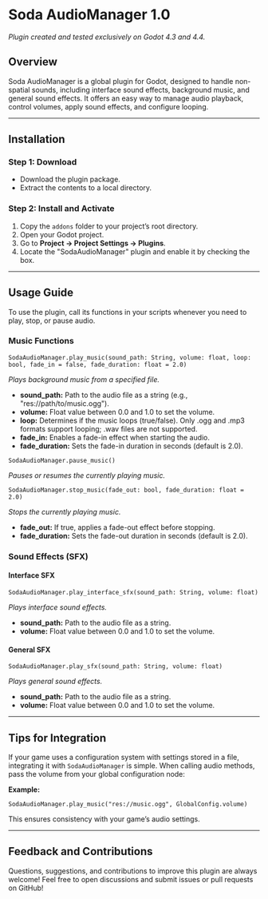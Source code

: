 # Soda AudioManager 1.0

*Plugin created and tested exclusively on Godot 4.3 and 4.4.*

## Overview

Soda AudioManager is a global plugin for Godot, designed to handle non-spatial sounds, including interface sound effects, background music, and general sound effects. It offers an easy way to manage audio playback, control volumes, apply sound effects, and configure looping.

---

## Installation

### Step 1: Download

- Download the plugin package.
- Extract the contents to a local directory.

### Step 2: Install and Activate

1. Copy the `addons` folder to your project’s root directory.
2. Open your Godot project.
3. Go to **Project -> Project Settings -> Plugins**.
4. Locate the "SodaAudioManager" plugin and enable it by checking the box.

---

## Usage Guide

To use the plugin, call its functions in your scripts whenever you need to play, stop, or pause audio.

### Music Functions

```gdscript
SodaAudioManager.play_music(sound_path: String, volume: float, loop: bool, fade_in = false, fade_duration: float = 2.0)
```

*Plays background music from a specified file.*

- **sound\_path:** Path to the audio file as a string (e.g., "res\://path/to/music.ogg").
- **volume:** Float value between 0.0 and 1.0 to set the volume.
- **loop:** Determines if the music loops (true/false). Only .ogg and .mp3 formats support looping; .wav files are not supported.
- **fade\_in:** Enables a fade-in effect when starting the audio.
- **fade\_duration:** Sets the fade-in duration in seconds (default is 2.0).

```gdscript
SodaAudioManager.pause_music()
```

*Pauses or resumes the currently playing music.*

```gdscript
SodaAudioManager.stop_music(fade_out: bool, fade_duration: float = 2.0)
```

*Stops the currently playing music.*

- **fade\_out:** If true, applies a fade-out effect before stopping.
- **fade\_duration:** Sets the fade-out duration in seconds (default is 2.0).

### Sound Effects (SFX)

#### Interface SFX

```gdscript
SodaAudioManager.play_interface_sfx(sound_path: String, volume: float)
```

*Plays interface sound effects.*

- **sound\_path:** Path to the audio file as a string.
- **volume:** Float value between 0.0 and 1.0 to set the volume.

#### General SFX

```gdscript
SodaAudioManager.play_sfx(sound_path: String, volume: float)
```

*Plays general sound effects.*

- **sound\_path:** Path to the audio file as a string.
- **volume:** Float value between 0.0 and 1.0 to set the volume.

---

## Tips for Integration

If your game uses a configuration system with settings stored in a file, integrating it with `SodaAudioManager` is simple. When calling audio methods, pass the volume from your global configuration node:

**Example:**

```gdscript
SodaAudioManager.play_music("res://music.ogg", GlobalConfig.volume)
```

This ensures consistency with your game’s audio settings.

---

## Feedback and Contributions

Questions, suggestions, and contributions to improve this plugin are always welcome! Feel free to open discussions and submit issues or pull requests on GitHub!


